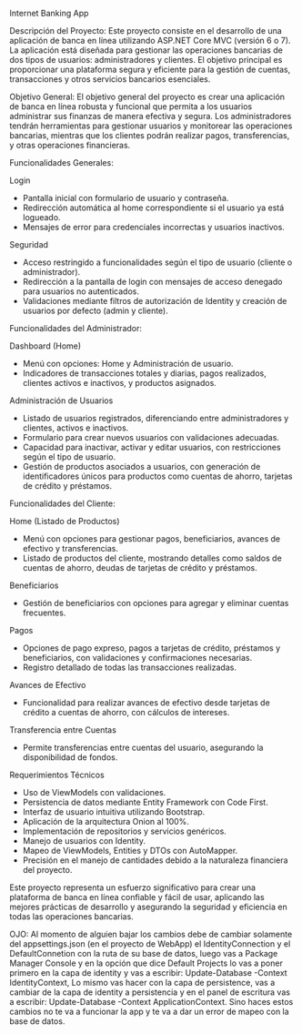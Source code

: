 Internet Banking App

Descripción del Proyecto:
Este proyecto consiste en el desarrollo de una aplicación de banca en línea utilizando ASP.NET Core MVC (versión 6 o 7).
La aplicación está diseñada para gestionar las operaciones bancarias de dos tipos de usuarios: administradores y clientes.
El objetivo principal es proporcionar una plataforma segura y eficiente para la gestión de cuentas, transacciones y otros servicios bancarios esenciales.

Objetivo General:
El objetivo general del proyecto es crear una aplicación de banca en línea robusta y funcional que permita a los usuarios administrar sus finanzas de manera efectiva y segura.
Los administradores tendrán herramientas para gestionar usuarios y monitorear las operaciones bancarias, mientras que los clientes podrán realizar pagos, transferencias, y otras operaciones financieras.

Funcionalidades Generales:

Login
* Pantalla inicial con formulario de usuario y contraseña.
* Redirección automática al home correspondiente si el usuario ya está logueado.
* Mensajes de error para credenciales incorrectas y usuarios inactivos.

Seguridad
* Acceso restringido a funcionalidades según el tipo de usuario (cliente o administrador).
* Redirección a la pantalla de login con mensajes de acceso denegado para usuarios no autenticados.
* Validaciones mediante filtros de autorización de Identity y creación de usuarios por defecto (admin y cliente).


Funcionalidades del Administrador:

Dashboard (Home)
* Menú con opciones: Home y Administración de usuario.
* Indicadores de transacciones totales y diarias, pagos realizados, clientes activos e inactivos, y productos asignados.

Administración de Usuarios
* Listado de usuarios registrados, diferenciando entre administradores y clientes, activos e inactivos.
* Formulario para crear nuevos usuarios con validaciones adecuadas.
* Capacidad para inactivar, activar y editar usuarios, con restricciones según el tipo de usuario.
* Gestión de productos asociados a usuarios, con generación de identificadores únicos para productos como cuentas de ahorro, tarjetas de crédito y préstamos.
  
Funcionalidades del Cliente: 

Home (Listado de Productos)
* Menú con opciones para gestionar pagos, beneficiarios, avances de efectivo y transferencias.
* Listado de productos del cliente, mostrando detalles como saldos de cuentas de ahorro, deudas de tarjetas de crédito y préstamos.
  
Beneficiarios
* Gestión de beneficiarios con opciones para agregar y eliminar cuentas frecuentes.
  
Pagos
* Opciones de pago expreso, pagos a tarjetas de crédito, préstamos y beneficiarios, con validaciones y confirmaciones necesarias.
* Registro detallado de todas las transacciones realizadas.
  
Avances de Efectivo
* Funcionalidad para realizar avances de efectivo desde tarjetas de crédito a cuentas de ahorro, con cálculos de intereses.
  
Transferencia entre Cuentas
* Permite transferencias entre cuentas del usuario, asegurando la disponibilidad de fondos.
  
Requerimientos Técnicos
* Uso de ViewModels con validaciones.
* Persistencia de datos mediante Entity Framework con Code First.
* Interfaz de usuario intuitiva utilizando Bootstrap.
* Aplicación de la arquitectura Onion al 100%.
* Implementación de repositorios y servicios genéricos.
* Manejo de usuarios con Identity.
* Mapeo de ViewModels, Entities y DTOs con AutoMapper.
* Precisión en el manejo de cantidades debido a la naturaleza financiera del proyecto.

  
Este proyecto representa un esfuerzo significativo para crear una plataforma de banca en línea confiable y fácil de usar,
aplicando las mejores prácticas de desarrollo y asegurando la seguridad y eficiencia en todas las operaciones bancarias.



OJO: Al momento de alguien bajar los cambios debe de cambiar solamente del appsettings.json (en el proyecto de WebApp) el IdentityConnection
y el DefaultConnetion con la ruta de su base de datos, luego vas a Package Manager Console y en la opción que dice Default Projects lo vas a poner primero
en la capa de identity y vas a escribir: Update-Database -Context IdentityContext, Lo mismo vas hacer con la capa de persistence, vas a cambiar de la capa
de identity a persistencia y en el panel de escritura vas a escribir: Update-Database -Context ApplicationContext. Sino haces estos cambios no te va a funcionar
la app y te va a dar un error de mapeo con la base de datos.
